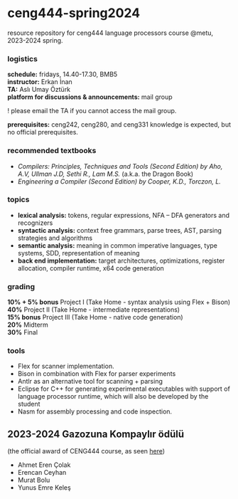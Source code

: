 # ceng444-spring2024
resource repository for ceng444 language processors course @metu, 2023-2024 spring.

### logistics

**schedule:** fridays, 14.40-17.30, BMB5  
**instructor:** Erkan İnan  
**TA:** Aslı Umay Öztürk  
**platform for discussions & announcements:** mail group 

! please email the TA if you cannot access the mail group.

**prerequisites:** ceng242, ceng280, and ceng331 knowledge is expected, but no official prerequisites.

### recommended textbooks
- *Compilers: Principles, Techniques and Tools (Second Edition) by Aho, A.V, Ullman J.D, Sethi R., Lam M.S.* (a.k.a. the Dragon Book)
- *Engineering a Compiler (Second Edition) by Cooper, K.D., Torczon, L.*

### topics
- **lexical analysis:** tokens, regular expressions, NFA – DFA generators and recognizers
- **syntactic analysis:** context free grammars, parse trees, AST, parsing strategies and algorithms
- **semantic analysis:** meaning in common imperative languages, type systems, SDD, representation of meaning
- **back end implementation:** target architectures, optimizations, register allocation, compiler runtime, x64 code generation

### grading
**10% + 5% bonus** Project I (Take Home - syntax analysis using Flex + Bison)  
**40%** Project II (Take Home - intermediate representations)  
**15% bonus** Project III (Take Home - native code generation)  
**20%** Midterm  
**30%** Final 

### tools
- Flex for scanner implementation.
- Bison in combination with Flex for parser experiments
- Antlr as an alternative tool for scanning + parsing
- Eclipse for C++ for generating experimental executables with support of language processor runtime, which will also be developed by the student
- Nasm for assembly processing and code inspection.

## 2023-2024 Gazozuna Kompaylır ödülü
(the official award of CENG444 course, as seen [here](https://github.com/bozsahin/ceng444)) 

- Ahmet Eren Çolak
- Erencan Ceyhan
- Murat Bolu
- Yunus Emre Keleş



